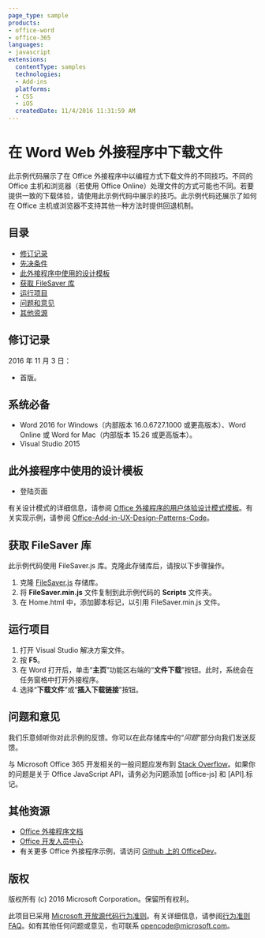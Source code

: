 ```yaml
---
page_type: sample
products:
- office-word
- office-365
languages:
- javascript
extensions:
  contentType: samples
  technologies:
  - Add-ins
  platforms:
  - CSS
  - iOS
  createdDate: 11/4/2016 11:31:59 AM
---
```

# <a name="download-files-in-a-word-web-add-in"></a>在 Word Web 外接程序中下载文件

此示例代码展示了在 Office 外接程序中以编程方式下载文件的不同技巧。不同的 Office 主机和浏览器（若使用 Office Online）处理文件的方式可能也不同。若要提供一致的下载体验，请使用此示例代码中展示的技巧。此示例代码还展示了如何在 Office 主机或浏览器不支持其他一种方法时提供回退机制。 

## <a name="table-of-contents"></a>目录
* [修订记录](#change-history)
* [先决条件](#prerequisites)
* [此外接程序中使用的设计模板](#design-templates-used-in-this-add-in)
* [获取 FileSaver 库](#get-the-filesaver-library)
* [运行项目](#run-the-project)
* [问题和意见](#questions-and-comments)
* [其他资源](#additional-resources)

## <a name="change-history"></a>修订记录

2016 年 11 月 3 日：

* 首版。

## <a name="prerequisites"></a>系统必备

* Word 2016 for Windows（内部版本 16.0.6727.1000 或更高版本）、Word Online 或 Word for Mac（内部版本 15.26 或更高版本）。
* Visual Studio 2015 

## <a name="design-templates-used-in-this-add-in"></a>此外接程序中使用的设计模板

- 登陆页面

有关设计模式的详细信息，请参阅 [Office 外接程序的用户体验设计模式模板](https://dev.office.com/docs/add-ins/design/ux-design-patterns)。有关实现示例，请参阅 [Office-Add-in-UX-Design-Patterns-Code](https://github.com/OfficeDev/Office-Add-in-UX-Design-Patterns-Code)。

## <a name="get-the-filesaver-library"></a>获取 FileSaver 库 

此示例代码使用 FileSaver.js 库。克隆此存储库后，请按以下步骤操作。 

1. 克隆 [FileSaver.js](https://github.com/eligrey/FileSaver.js/) 存储库。
2. 将 **FileSaver.min.js** 文件复制到此示例代码的 **Scripts** 文件夹。
3. 在 Home.html 中，添加脚本标记，以引用 FileSaver.min.js 文件。
 

## <a name="run-the-project"></a>运行项目

1. 打开 Visual Studio 解决方案文件。 
2. 按 **F5**。 
3. 在 Word 打开后，单击“**主页**”功能区右端的“**文件下载**”按钮。此时，系统会在任务窗格中打开外接程序。
4. 选择“**下载文件**”或“**插入下载链接**”按钮。

## <a name="questions-and-comments"></a>问题和意见

我们乐意倾听你对此示例的反馈。你可以在此存储库中的“*问题*”部分向我们发送反馈。

与 Microsoft Office 365 开发相关的一般问题应发布到 [Stack Overflow](http://stackoverflow.com/questions/tagged/office-js+API)。如果你的问题是关于 Office JavaScript API，请务必为问题添加 [office-js] 和 [API].标记。

## <a name="additional-resources"></a>其他资源

* [Office 外接程序文档](https://dev.office.com/docs/add-ins/overview/office-add-ins)
* [Office 开发人员中心](http://dev.office.com/)
* 有关更多 Office 外接程序示例，请访问 [Github 上的 OfficeDev](https://github.com/officedev)。

## <a name="copyright"></a>版权
版权所有 (c) 2016 Microsoft Corporation。保留所有权利。



此项目已采用 [Microsoft 开放源代码行为准则](https://opensource.microsoft.com/codeofconduct/)。有关详细信息，请参阅[行为准则 FAQ](https://opensource.microsoft.com/codeofconduct/faq/)。如有其他任何问题或意见，也可联系 [opencode@microsoft.com](mailto:opencode@microsoft.com)。
